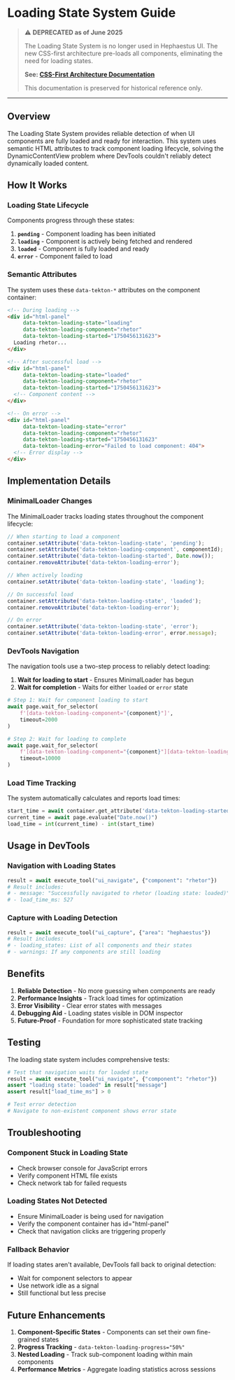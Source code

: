 # Loading State System Guide

> ⚠️ **DEPRECATED as of June 2025**
> 
> The Loading State System is no longer used in Hephaestus UI. The new CSS-first architecture pre-loads all components, eliminating the need for loading states.
> 
> **See: [CSS-First Architecture Documentation](/MetaData/TektonDocumentation/Architecture/CSSFirstArchitecture.md)**
> 
> This documentation is preserved for historical reference only.

---

## Overview

The Loading State System provides reliable detection of when UI components are fully loaded and ready for interaction. This system uses semantic HTML attributes to track component loading lifecycle, solving the DynamicContentView problem where DevTools couldn't reliably detect dynamically loaded content.

## How It Works

### Loading State Lifecycle

Components progress through these states:

1. **`pending`** - Component loading has been initiated
2. **`loading`** - Component is actively being fetched and rendered
3. **`loaded`** - Component is fully loaded and ready
4. **`error`** - Component failed to load

### Semantic Attributes

The system uses these `data-tekton-*` attributes on the component container:

```html
<!-- During loading -->
<div id="html-panel" 
     data-tekton-loading-state="loading"
     data-tekton-loading-component="rhetor"
     data-tekton-loading-started="1750456131623">
  Loading rhetor...
</div>

<!-- After successful load -->
<div id="html-panel" 
     data-tekton-loading-state="loaded"
     data-tekton-loading-component="rhetor"
     data-tekton-loading-started="1750456131623">
  <!-- Component content -->
</div>

<!-- On error -->
<div id="html-panel" 
     data-tekton-loading-state="error"
     data-tekton-loading-component="rhetor"
     data-tekton-loading-started="1750456131623"
     data-tekton-loading-error="Failed to load component: 404">
  <!-- Error display -->
</div>
```

## Implementation Details

### MinimalLoader Changes

The MinimalLoader tracks loading states throughout the component lifecycle:

```javascript
// When starting to load a component
container.setAttribute('data-tekton-loading-state', 'pending');
container.setAttribute('data-tekton-loading-component', componentId);
container.setAttribute('data-tekton-loading-started', Date.now());
container.removeAttribute('data-tekton-loading-error');

// When actively loading
container.setAttribute('data-tekton-loading-state', 'loading');

// On successful load
container.setAttribute('data-tekton-loading-state', 'loaded');
container.removeAttribute('data-tekton-loading-error');

// On error
container.setAttribute('data-tekton-loading-state', 'error');
container.setAttribute('data-tekton-loading-error', error.message);
```

### DevTools Navigation

The navigation tools use a two-step process to reliably detect loading:

1. **Wait for loading to start** - Ensures MinimalLoader has begun
2. **Wait for completion** - Waits for either `loaded` or `error` state

```python
# Step 1: Wait for component loading to start
await page.wait_for_selector(
    f'[data-tekton-loading-component="{component}"]',
    timeout=2000
)

# Step 2: Wait for loading to complete
await page.wait_for_selector(
    f'[data-tekton-loading-component="{component}"][data-tekton-loading-state="loaded"]',
    timeout=10000
)
```

### Load Time Tracking

The system automatically calculates and reports load times:

```python
start_time = await container.get_attribute('data-tekton-loading-started')
current_time = await page.evaluate("Date.now()")
load_time = int(current_time) - int(start_time)
```

## Usage in DevTools

### Navigation with Loading States

```python
result = await execute_tool("ui_navigate", {"component": "rhetor"})
# Result includes:
# - message: "Successfully navigated to rhetor (loading state: loaded)"
# - load_time_ms: 527
```

### Capture with Loading Detection

```python
result = await execute_tool("ui_capture", {"area": "hephaestus"})
# Result includes:
# - loading_states: List of all components and their states
# - warnings: If any components are still loading
```

## Benefits

1. **Reliable Detection** - No more guessing when components are ready
2. **Performance Insights** - Track load times for optimization
3. **Error Visibility** - Clear error states with messages
4. **Debugging Aid** - Loading states visible in DOM inspector
5. **Future-Proof** - Foundation for more sophisticated state tracking

## Testing

The loading state system includes comprehensive tests:

```python
# Test that navigation waits for loaded state
result = await execute_tool("ui_navigate", {"component": "rhetor"})
assert "loading state: loaded" in result["message"]
assert result["load_time_ms"] > 0

# Test error detection
# Navigate to non-existent component shows error state
```

## Troubleshooting

### Component Stuck in Loading State
- Check browser console for JavaScript errors
- Verify component HTML file exists
- Check network tab for failed requests

### Loading States Not Detected
- Ensure MinimalLoader is being used for navigation
- Verify the component container has id="html-panel"
- Check that navigation clicks are triggering properly

### Fallback Behavior
If loading states aren't available, DevTools fall back to original detection:
- Wait for component selectors to appear
- Use network idle as a signal
- Still functional but less precise

## Future Enhancements

1. **Component-Specific States** - Components can set their own fine-grained states
2. **Progress Tracking** - `data-tekton-loading-progress="50%"`
3. **Nested Loading** - Track sub-component loading within main components
4. **Performance Metrics** - Aggregate loading statistics across sessions